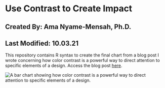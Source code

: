 # Use Contrast to Create Impact
## Created By: Ama Nyame-Mensah, Ph.D.
## Last Modified: 10.03.21
This repository contains R syntax to create the final chart from a blog post I wrote concerning how color contrast is a powerful way to direct attention to specific elements of a design. Access the blog post [here](https://anyamemensah.com/blog/color-contrast).

![A bar chart showing how color contrast is a powerful way to direct attention to specific elements of a design.](https://github.com/ama721/color-contrast/blob/main/images/color-contrast.png?raw=true "A bar chart showing how color contrast is a powerful way to direct attention to specific elements of a design.")
